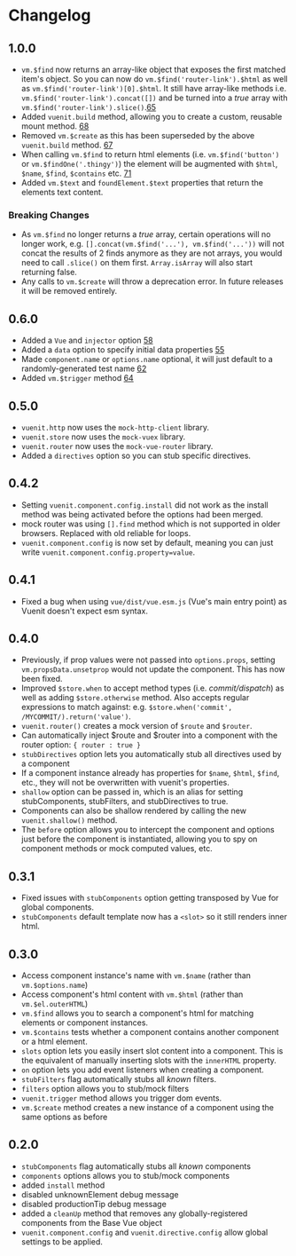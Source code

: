 # Changelog

## 1.0.0
- `vm.$find` now returns an array-like object that exposes the first matched item's object. So you can now do `vm.$find('router-link').$html` as well as `vm.$find('router-link')[0].$html`. It still have array-like methods i.e. `vm.$find('router-link').concat([])` and be turned into a *true* array with `vm.$find('router-link').slice()`.[65](https://github.com/jackmellis/vuenit/issues/65)
- Added `vuenit.build` method, allowing you to create a custom, reusable mount method. [68](https://github.com/jackmellis/vuenit/issues/68)
- Removed `vm.$create` as this has been superseded by the above `vuenit.build` method. [67](https://github.com/jackmellis/vuenit/issues/67)
- When calling `vm.$find` to return html elements (i.e. `vm.$find('button')` or `vm.$findOne('.thingy')`) the element will be augmented with `$html`, `$name`, `$find`, `$contains` etc. [71](https://github.com/jackmellis/vuenit/issues/71)
- Added `vm.$text` and `foundElement.$text` properties that return the elements text content.

### Breaking Changes
- As `vm.$find` no longer returns a *true* array, certain operations will no longer work, e.g. `[].concat(vm.$find('...'), vm.$find('...'))` will not concat the results of 2 finds anymore as they are not arrays, you would need to call `.slice()` on them first. `Array.isArray` will also start returning false.
- Any calls to `vm.$create` will throw a deprecation error. In future releases it will be removed entirely.

## 0.6.0
- Added a `Vue` and `injector` option [58](https://github.com/jackmellis/vuenit/issues/58)
- Added a `data` option to specify initial data properties [55](https://github.com/jackmellis/vuenit/issues/55)
- Made `component.name` or `options.name` optional, it will just default to a randomly-generated test name [62](https://github.com/jackmellis/vuenit/issues/62)
- Added `vm.$trigger` method [64](https://github.com/jackmellis/vuenit/issues/64)

## 0.5.0
- `vuenit.http` now uses the `mock-http-client` library.
- `vuenit.store` now uses the `mock-vuex` library.
- `vuenit.router` now uses the `mock-vue-router` library.
- Added a `directives` option so you can stub specific directives.

## 0.4.2
- Setting `vuenit.component.config.install` did not work as the install method was being activated before the options had been merged.
- mock router was using `[].find` method which is not supported in older browsers. Replaced with old reliable for loops.
- `vuenit.component.config` is now set by default, meaning you can just write `vuenit.component.config.property=value`.

## 0.4.1
- Fixed a bug when using `vue/dist/vue.esm.js` (Vue's main entry point) as Vuenit doesn't expect esm syntax.

## 0.4.0
- Previously, if prop values were not passed into `options.props`, setting `vm.propsData.unsetprop` would not update the component. This has now been fixed.
- Improved `$store.when` to accept method types (i.e. *commit/dispatch*) as well as adding `$store.otherwise` method. Also accepts regular expressions to match against: e.g. `$store.when('commit', /MYCOMMIT/).return('value')`.
- `vuenit.router()` creates a mock version of `$route` and `$router`.
- Can automatically inject $route and $router into a component with the router option: `{ router : true }`  
- `stubDirectives` option lets you automatically stub all directives used by a component
- If a component instance already has properties for `$name`, `$html`, `$find`, etc., they will not be overwritten with vuenit's properties.
- `shallow` option can be passed in, which is an alias for setting stubComponents, stubFilters, and stubDirectives to true.
- Components can also be shallow rendered by calling the new `vuenit.shallow()` method.
- The `before` option allows you to intercept the component and options just before the component is instantiated, allowing you to spy on component methods or mock computed values, etc.

## 0.3.1
- Fixed issues with `stubComponents` option getting transposed by Vue for global components.
- `stubComponents` default template now has a `<slot>` so it still renders inner html.

## 0.3.0
- Access component instance's name with `vm.$name` (rather than `vm.$options.name`)  
- Access component's html content with `vm.$html` (rather than `vm.$el.outerHTML`)
- `vm.$find` allows you to search a component's html for matching elements or component instances.
- `vm.$contains` tests whether a component contains another component or a html element.
- `slots` option lets you easily insert slot content into a component. This is the equivalent of manually inserting slots with the `innerHTML` property.
- `on` option lets you add event listeners when creating a component.
- `stubFilters` flag automatically stubs all *known* filters.
- `filters` option allows you to stub/mock filters
- `vuenit.trigger` method allows you trigger dom events.
- `vm.$create` method creates a new instance of a component using the same options as before

## 0.2.0
- `stubComponents` flag automatically stubs all *known* components  
- `components` options allows you to stub/mock components  
- added `install` method  
- disabled unknownElement debug message  
- disabled productionTip debug message  
- added a `cleanUp` method that removes any globally-registered components from the Base Vue object  
- `vuenit.component.config` and `vuenit.directive.config` allow global settings to be applied.  
